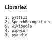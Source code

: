 ### Libraries
    1. pyttsx3
    2. SpeechRecognition
    5. wikipedia
    4. pipwin
    3. pyaudio
